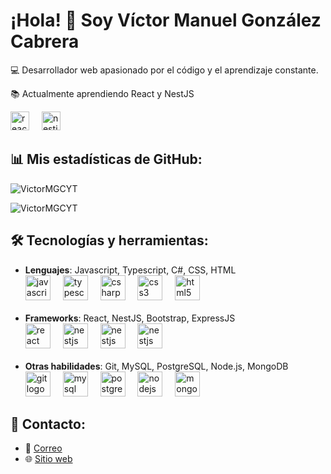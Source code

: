 
# ¡Hola! 👋 Soy Víctor Manuel González Cabrera
💻 Desarrollador web apasionado por el código y el aprendizaje constante. 

📚 Actualmente aprendiendo React y NestJS
<div align="left">
  <img src="https://cdn.jsdelivr.net/gh/devicons/devicon/icons/react/react-original.svg" height="30" alt="react logo"  />
  <img width="12" />
  <img src="https://cdn.jsdelivr.net/gh/devicons/devicon/icons/nestjs/nestjs-original.svg" height="30" alt="nestjs logo"  />
  <img width="12" />
</div>

## 📊 Mis estadísticas de GitHub:
<p>
  <img align="center" src="https://github-readme-stats.vercel.app/api?username=VictorMGCYT&show_icons=true&locale=en" alt="VictorMGCYT" />
</p>

<p>
  <img src="https://github-readme-stats.vercel.app/api/top-langs?username=VictorMGCYT&show_icons=true&locale=en&layout=compact" alt="VictorMGCYT" />
</p>


## 🛠️ Tecnologías y herramientas:
- **Lenguajes**: Javascript, Typescript, C#, CSS, HTML
  <div align="left">
    <img src="https://cdn.jsdelivr.net/gh/devicons/devicon/icons/javascript/javascript-original.svg" height="40" alt="javascript logo"  />
    <img width="12" />
    <img src="https://cdn.jsdelivr.net/gh/devicons/devicon/icons/typescript/typescript-original.svg" height="40" alt="typescript logo"  />
    <img width="12" />
    <img src="https://cdn.jsdelivr.net/gh/devicons/devicon/icons/csharp/csharp-original.svg" height="40" alt="csharp logo"  />
    <img width="12" />
    <img src="https://cdn.jsdelivr.net/gh/devicons/devicon/icons/css3/css3-original.svg" height="40" alt="css3 logo"  />
    <img width="12" />
    <img src="https://cdn.jsdelivr.net/gh/devicons/devicon/icons/html5/html5-original.svg" height="40" alt="html5 logo"  />
    <img width="12" />
  </div>
  <br>
- **Frameworks**: React, NestJS, Bootstrap, ExpressJS
  <div align="left">
    <img src="https://cdn.jsdelivr.net/gh/devicons/devicon/icons/react/react-original.svg" height="40" alt="react logo"  />
    <img width="12" />
    <img src="https://cdn.jsdelivr.net/gh/devicons/devicon/icons/nestjs/nestjs-original.svg" height="40" alt="nestjs logo"  />
    <img width="12" />
    <img src="https://cdn.jsdelivr.net/gh/devicons/devicon/icons/bootstrap/bootstrap-original.svg" height="40" alt="nestjs logo"  />
    <img width="12" />
    <img src="https://cdn.jsdelivr.net/gh/devicons/devicon/icons/express/express-original.svg" height="40" alt="nestjs logo"  />
    <img width="12" />
  </div>
  <br>
- **Otras habilidades**: Git, MySQL, PostgreSQL, Node.js, MongoDB
  <div align="left">
    <img src="https://cdn.jsdelivr.net/gh/devicons/devicon/icons/git/git-original.svg" height="40" alt="git logo"  />
    <img width="12" />
    <img src="https://cdn.jsdelivr.net/gh/devicons/devicon/icons/mysql/mysql-original.svg" height="40" alt="mysql logo"  />
    <img width="12" />
    <img src="https://cdn.jsdelivr.net/gh/devicons/devicon/icons/postgresql/postgresql-original.svg" height="40" alt="postgresql logo"  />
    <img width="12" />
    <img src="https://cdn.jsdelivr.net/gh/devicons/devicon/icons/nodejs/nodejs-original.svg" height="40" alt="nodejs logo"  />
    <img width="12" />
    <img src="https://cdn.jsdelivr.net/gh/devicons/devicon/icons/mongodb/mongodb-original.svg" height="40" alt="mongodb logo"  />
    <img width="12" />
  </div>

## 🌟 Contacto:
- 📧 [Correo](victormgc2003@gmail.com)
- 🌐 [Sitio web](https://victormgcyt.github.io/Portafolio/)

